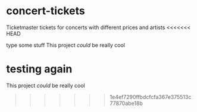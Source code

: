 # concert-tickets
Ticketmaster tickets for concerts with different prices and artists
<<<<<<< HEAD

type some stuff
This project *could* be really cool

testing again
=======
This project *could* be really cool
>>>>>>> 1e4ef7290ffbdcfcfa367e375513c77870abe18b
